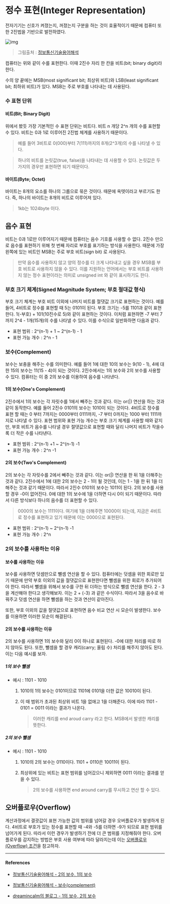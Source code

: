# 정수 표현(Integer Representation)

전자기기는 신호가 켜졌는지, 꺼졌는지 구분을 하는 것이 효율적이기 때문에 컴퓨터 또한 2진법을 기반으로 발전하였다.

![img](http://ktword.co.kr/img_data/5048_1.jpg)

>   그림출처 : [정보통신기술용어해석](http://ktword.co.kr/abbr_view.php?nav=2&id=122&m_temp1=5048)

컴퓨터는 위와 같이 수를 표현한다. 이때 2진수 자리 한 칸을 비트(bit; binary digit)라 한다.

수의 양 끝에는 MSB(most significant bit; 최상위 비트)와 LSB(least significant bit; 최하위 비트)가 있다. MSB는 주로 부호를 나타내는 데 사용된다.

### 수 표현 단위

#### 비트(Bit; Binary Digit)

위에서 봤듯 가장 기본적인 수 표현 단위는 비트다. 비트 n 개당 2^n 개의 수를 표현할 수 있다. 비트는 0과 1로 이루어진 2진법 체계를 사용하기 때문이다.

>   예를 들어 3비트로 0(000)부터 7(111)까지의 8개(2^3개)의 수를 나타낼 수 있다.

>   하나의 비트를 논릿값(true, false)을 나타내는 데 사용할 수 있다. 논릿값은 두 가지의 경우만 표현하면 되기 때문이다.

#### 바이트(Byte; Octet)

바이트는 8개의 요소를 하나의 그룹으로 묶은 것이다. 때문에 옥텟이라고 부르기도 한다. 즉, 하나의 바이트는 8개의 비트로 이루어져 있다.

>   1kb는 1024byte 이다.

## 음수 표현

비트는 0과 1로만 이루어지기 때문에 컴퓨터는 음수 기호를 사용할 수 없다. 2진수 만으로 음수를 표현하기 위해 첫 번째 자리로 부호를 표기하는 방식을 사용한다. 때문에 가장 왼쪽에 있는 비트인 MSB는 주로 부호 비트(sign bit) 로 사용된다.

>   만약 음수를 사용하지 않고 양의 정수를 더 크게 나타내고 싶을 경우 MSB를 부호 비트로 사용하지 않을 수 있다. 이를 지원하는 언어에서는 부호 비트를 사용하지 않는 정수 표현이라는 의미로 unsigned int 와 같이 표시하기도 한다.

### 부호 크기 체계(Signed Magnitude System; 부호 절대값 형식)

부호 크기 체계는 부호 비트 이외에 나머지 비트를 절댓값 크기로 표현하는 것이다. 예를 들어, 4비트로 정수를 표현할 때 5는 0101이 된다. 부호 크기는 -5를 1101과 같이 표현한다. 1(-부호) + 101(10진수로 5)와 같이 표현하는 것이다. 이처럼 표현하면 -7 부터 7 까지 2^4 - 1개(15개)의 수를 나타낼 수 있다. 이를 수식으로 일반화하면 다음과 같다.

-   표현 범위 : 2^(n-1) + 1 ~ 2^(n-1) - 1
-   표현 가능 개수 : 2^n - 1

### 보수(Complement)

보수는 보충을 해주는 수를 의미한다. 예를 들어 1에 대한 10의 보수는 9(10 - 1), 4에 대한 15의 보수는 11(15 - 4)이 되는 것이다. 2진수에서는 1의 보수와 2의 보수를 사용할 수 있다. 컴퓨터는 이 중 2의 보수를 이용하여 음수를 나타낸다.

#### 1의 보수(One's Complement)

2진수에서 1의 보수는 각 자릿수를 1에서 빼주는 것과 같다. 이는 or(|) 연산을 하는 것과 같이 동작한다. 예를 들어 2진수 0101의 보수는 1010이 되는 것이다. 4비트로 정수를 표현 할 때는 0 부터 7까지는 0000부터 0111까지, -7 부터 0까지는 1000 부터 1111까지로 나타낼 수 있다. 표현 범위와 표현 가능 개수는 부호 크기 체계를 사용할 때와 같지만, 부호 비트가 음수를 나타낼 경우 절댓값으로 표현할 때와 달리 나머지 비트가 작을수록 더 작은 수를 나타낸다.

-   표현 범위 : 2^(n-1) +1 ~ 2^(n-1) -1
-   표현 가능 개수 : 2^n -1

#### 2의 보수(Two's Complement)

2의 보수는 각 자릿수를 2에서 빼주는 것과 같다. 이는 or(|) 연산을 한 뒤 1을 더해주는 것과 같다. 2진수에서 1에 대한 2의 보수는 2 - 1이 될 것인데, 이는 1 - 1을 한 뒤 1을 더해주는 것과 같기 때문이다. 따라서 2진수 0101의 보수는 1011이 된다. 2의 보수를 사용할 경우 -0이 없어진다. 0에 대한 1의 보수에 1을 더하면 다시 0이 되기 때문이다. 따라서 다른 방식보다 하나의 음수를 더 표현할 수 있다.

>   0000의 보수는 1111이다. 여기에 1을 더해주면 10000이 되는데, 지금은 4비트로 정수를 표현하고 있기 때문에 이는 0000으로 표현된다.

-   표현 범위 : 2^(n-1) ~ 2^(n-1) -1
-   표현 가능 개수 : 2^n

### 2의 보수를 사용하는 이유

#### 보수를 사용하는 이유

보수를 사용하면 덧셈만으로 뺄셈 연산을 할 수 있다. 컴퓨터에는 덧셈을 위한 회로만 있기 때문에 만약 부호 이외의 값을 절댓값으로 표현한다면 뺄셈을 위한 회로가 추가되어야 한다. 따라서 뺄셈을 위해서 보수를 구한 뒤 더하는 방식으로 뺄셈 연산을 한다. 2 - 3을 계산해야 한다고 생각해보자. 이는 2 + (-3) 과 같은 수식이다. 따라서 3을 음수로 바꿔주고 덧셈 연산을 하면 뺄셈을 하는 것과 연산이 같아진다.

또한, 부호 이외의 값을 절댓값으로 표현하면 음수 비교 연산 시 모순이 발생한다. 보수를 이용하면 이러한 모순이 해결된다.

#### 2의 보수를 사용하는 이유

2의 보수를 사용하면 1의 보수와 달리 0이 하나로 표현된다. -0에 대한 처리를 따로 하지 않아도 된다. 또한, 뺄셈을 할 경우 캐리(carry; 올림 수) 처리를 해주지 않아도 된다. 이는 다음 예시를 보자.

##### 1의 보수 뺄셈

-   예시 : 1101 - 1010 

    1.  1010의 1의 보수는 0101이므로 1101에 0101을 더한 값은 10010이 된다. 

    2.  이 때 범위가 초과된 최상위 비트 1을 없애고 1을 더해준다. 이에 따라 1101 - 0101 = 0011 이라는 결과가 나온다.

        >   이러한 캐리를 end aroud carry 라고 한다. MSB에서 발생한 캐리를 뜻한다.

##### 2의 보수 뺄셈

-   예시 : 1101 - 1010

    1.  1010의 2의 보수는 0110이다. 1101 + 0110은 10011이 된다.

    2.  최상위에 있는 비트는 표현 범위를 넘어갔으니 제외하면 0011 이라는 결과를 얻을 수 있다.

        >   2의 보수를 사용하면 end around carry를 무시하고 연산 할 수 있다.

## 오버플로우(Overflow)

계산과정에서 결괏값이 표현 가능한 값의 범위를 넘어갈 경우 오버플로우가 발생하게 된다. 4비트로 부호가 있는 정수를 표현할 때 -4와 -5를 더하면 -9가 되므로 표현 범위를 넘어가게 된다. 따라서 이런 경우가 발생하기 전에 더 큰 범위를 지정해줘야 한다. 오버플로우를 감지하는 방법은 부호 사용 여부에 따라 달라지는데 이는 [오버플로우(Overflow) 조건](https://janggom.tistory.com/328)을 참고하자.

----

#### References

-   [정보통신기술용어해석 - 2의 보수, 1의 보수](http://ktword.co.kr/abbr_view.php?nav=2&id=122&m_temp1=4088)

-   [정보통신기술용어해석 - 보수(complement)](http://ktword.co.kr/abbr_view.php?nav=2&id=122&m_temp1=4556)

-   [dreamincalm의 블로그 - 1의 보수, 2의 보수](https://blog.naver.com/dreamincalm/130081559335)
